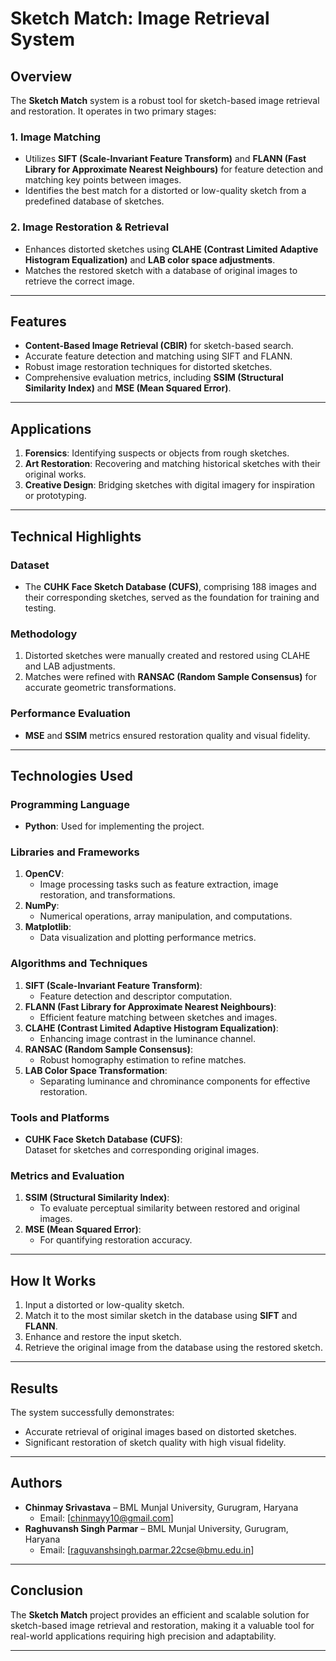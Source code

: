# Sketch Match: Image Retrieval System  

## Overview  
The **Sketch Match** system is a robust tool for sketch-based image retrieval and restoration. It operates in two primary stages:  

### 1. Image Matching  
- Utilizes **SIFT (Scale-Invariant Feature Transform)** and **FLANN (Fast Library for Approximate Nearest Neighbours)** for feature detection and matching key points between images.  
- Identifies the best match for a distorted or low-quality sketch from a predefined database of sketches.  

### 2. Image Restoration & Retrieval  
- Enhances distorted sketches using **CLAHE (Contrast Limited Adaptive Histogram Equalization)** and **LAB color space adjustments**.  
- Matches the restored sketch with a database of original images to retrieve the correct image.  

---

## Features  
- **Content-Based Image Retrieval (CBIR)** for sketch-based search.  
- Accurate feature detection and matching using SIFT and FLANN.  
- Robust image restoration techniques for distorted sketches.  
- Comprehensive evaluation metrics, including **SSIM (Structural Similarity Index)** and **MSE (Mean Squared Error)**.  

---

## Applications  
1. **Forensics**: Identifying suspects or objects from rough sketches.  
2. **Art Restoration**: Recovering and matching historical sketches with their original works.  
3. **Creative Design**: Bridging sketches with digital imagery for inspiration or prototyping.  

---

## Technical Highlights  

### Dataset  
- The **CUHK Face Sketch Database (CUFS)**, comprising 188 images and their corresponding sketches, served as the foundation for training and testing.  

### Methodology  
1. Distorted sketches were manually created and restored using CLAHE and LAB adjustments.  
2. Matches were refined with **RANSAC (Random Sample Consensus)** for accurate geometric transformations.  

### Performance Evaluation  
- **MSE** and **SSIM** metrics ensured restoration quality and visual fidelity.  

---

## Technologies Used  

### Programming Language  
- **Python**: Used for implementing the project.  

### Libraries and Frameworks  
1. **OpenCV**:  
   - Image processing tasks such as feature extraction, image restoration, and transformations.  
2. **NumPy**:  
   - Numerical operations, array manipulation, and computations.  
3. **Matplotlib**:  
   - Data visualization and plotting performance metrics.  

### Algorithms and Techniques  
1. **SIFT (Scale-Invariant Feature Transform)**:  
   - Feature detection and descriptor computation.  
2. **FLANN (Fast Library for Approximate Nearest Neighbours)**:  
   - Efficient feature matching between sketches and images.  
3. **CLAHE (Contrast Limited Adaptive Histogram Equalization)**:  
   - Enhancing image contrast in the luminance channel.  
4. **RANSAC (Random Sample Consensus)**:  
   - Robust homography estimation to refine matches.  
5. **LAB Color Space Transformation**:  
   - Separating luminance and chrominance components for effective restoration.  

### Tools and Platforms  
- **CUHK Face Sketch Database (CUFS)**:  
   Dataset for sketches and corresponding original images.  

### Metrics and Evaluation  
1. **SSIM (Structural Similarity Index)**:  
   - To evaluate perceptual similarity between restored and original images.  
2. **MSE (Mean Squared Error)**:  
   - For quantifying restoration accuracy.  

---

## How It Works  
1. Input a distorted or low-quality sketch.  
2. Match it to the most similar sketch in the database using **SIFT** and **FLANN**.  
3. Enhance and restore the input sketch.  
4. Retrieve the original image from the database using the restored sketch.  

---

## Results  
The system successfully demonstrates:  
- Accurate retrieval of original images based on distorted sketches.  
- Significant restoration of sketch quality with high visual fidelity.  

---

## Authors  
- **Chinmay Srivastava** – BML Munjal University, Gurugram, Haryana  
  - Email: [chinmayy10@gmail.com]  
- **Raghuvansh Singh Parmar** – BML Munjal University, Gurugram, Haryana  
  - Email: [raguvanshsingh.parmar.22cse@bmu.edu.in]  

---

## Conclusion  
The **Sketch Match** project provides an efficient and scalable solution for sketch-based image retrieval and restoration, making it a valuable tool for real-world applications requiring high precision and adaptability.  

---  
